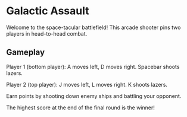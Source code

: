 # Galactic Assault
Welcome to the space-tacular battlefield! This arcade shooter pins two players in head-to-head combat.
## Gameplay
Player 1 (bottom player): A moves left, D moves right. Spacebar shoots lazers.

Player 2 (top player): J moves left, L moves right. K shoots lazers.

Earn points by shooting down enemy ships and battling your opponent.

The highest score at the end of the final round is the winner!
